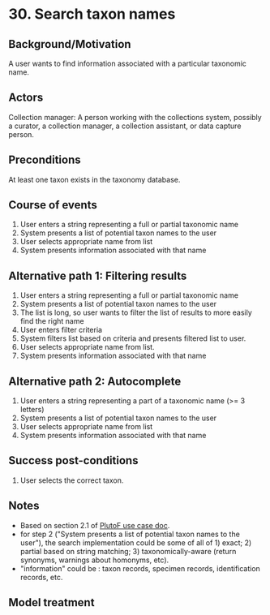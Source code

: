 # 30. Search taxon names

## Background/Motivation

A user wants to find information associated with a particular taxonomic name.

## Actors
Collection manager: A person working with the collections system, possibly a curator, a collection manager, a collection assistant, or data capture person.

## Preconditions
At least one taxon exists in the taxonomy database.

## Course of events
1. User enters a string representing a full or partial taxonomic name
1. System presents a list of potential taxon names to the user
1. User selects appropriate name from list
1. System presents information associated with that name

## Alternative path 1: Filtering results

1. User enters a string representing a full or partial taxonomic name
1. System presents a list of potential taxon names to the user
1. The list is long, so user wants to filter the list of results to more easily find the right name
1. User enters filter criteria
1. System filters list based on criteria and presents filtered list to user.
1. User selects appropriate name from list.
1. System presents information associated with that name

## Alternative path 2: Autocomplete

1. User enters a string representing a part of a taxonomic name (>= 3 letters)
1. System presents a list of potential taxon names to the user
1. User selects appropriate name from list
1. System presents information associated with that name

## Success post-conditions

1. User selects the correct taxon.

## Notes

* Based on section 2.1 of [PlutoF use case doc](https://plutof.ut.ee/assets/varia/manuals/docs/taxonomy_manual_3_en.pdf).
* for step 2 ("System presents a list of potential taxon names to the user"), the search implementation could be some of all of 1) exact; 2) partial based on string matching; 3) taxonomically-aware (return synonyms, warnings about homonyms, etc).
* "information" could be : taxon records, specimen records, identification records, etc. 

## Model treatment
